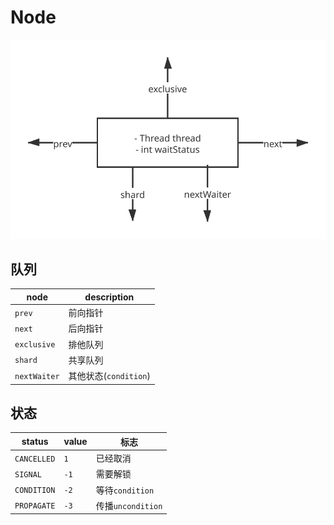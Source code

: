 # Node

![](../.imgs/node.svg)
## 队列
| node           | description             |
| -------------- | ----------------------- |
| ``prev``       | 前向指针                |
| ``next``       | 后向指针                |
| ``exclusive``  | 排他队列                |
| ``shard``      | 共享队列                |
| ``nextWaiter`` | 其他状态(``condition``) |

## 状态

| status        | value  | 标志                |
| ------------- | ------ | ------------------- |
| ``CANCELLED`` | ``1``  | 已经取消            |
| ``SIGNAL``    | ``-1`` | 需要解锁            |
| ``CONDITION`` | ``-2`` | 等待``condition``   |
| ``PROPAGATE`` | ``-3`` | 传播``uncondition`` |

